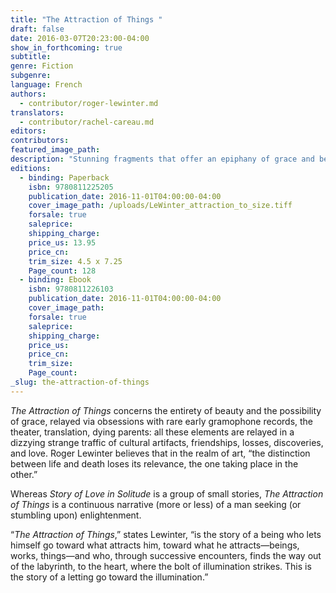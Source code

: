 ```yaml
---
title: "The Attraction of Things "
draft: false
date: 2016-03-07T20:23:00-04:00
show_in_forthcoming: true
subtitle:
genre: Fiction
subgenre:
language: French
authors:
  - contributor/roger-lewinter.md
translators:
  - contributor/rachel-careau.md
editors:
contributors:
featured_image_path:
description: "Stunning fragments that offer an epiphany of grace and beauty "
editions:
  - binding: Paperback
    isbn: 9780811225205
    publication_date: 2016-11-01T04:00:00-04:00
    cover_image_path: /uploads/LeWinter_attraction_to_size.tiff
    forsale: true
    saleprice:
    shipping_charge:
    price_us: 13.95
    price_cn:
    trim_size: 4.5 x 7.25
    Page_count: 128
  - binding: Ebook
    isbn: 9780811226103
    publication_date: 2016-11-01T04:00:00-04:00
    cover_image_path:
    forsale: true
    saleprice:
    shipping_charge:
    price_us:
    price_cn:
    trim_size:
    Page_count:
_slug: the-attraction-of-things
---
```


_The Attraction of Things_ concerns the entirety of beauty and the possibility of grace, relayed via obsessions with rare early gramophone records, the theater, translation, dying parents: all these elements are relayed in a dizzying strange traffic of cultural artifacts, friendships, losses, discoveries, and love. Roger Lewinter believes that in the realm of art, “the distinction between life and death loses its relevance, the one taking place in the other.”

Whereas _Story of Love in Solitude_ is a group of small stories, _The Attraction of Things_ is a continuous narrative (more or less) of a man seeking (or stumbling upon) enlightenment.

“_The Attraction of Things_,” states Lewinter, “is the story of a being who lets himself go toward what attracts him, toward what he attracts—beings, works, things—and who, through successive encounters, finds the way out of the labyrinth, to the heart, where the bolt of illumination strikes. This is the story of a letting go toward the illumination.”

